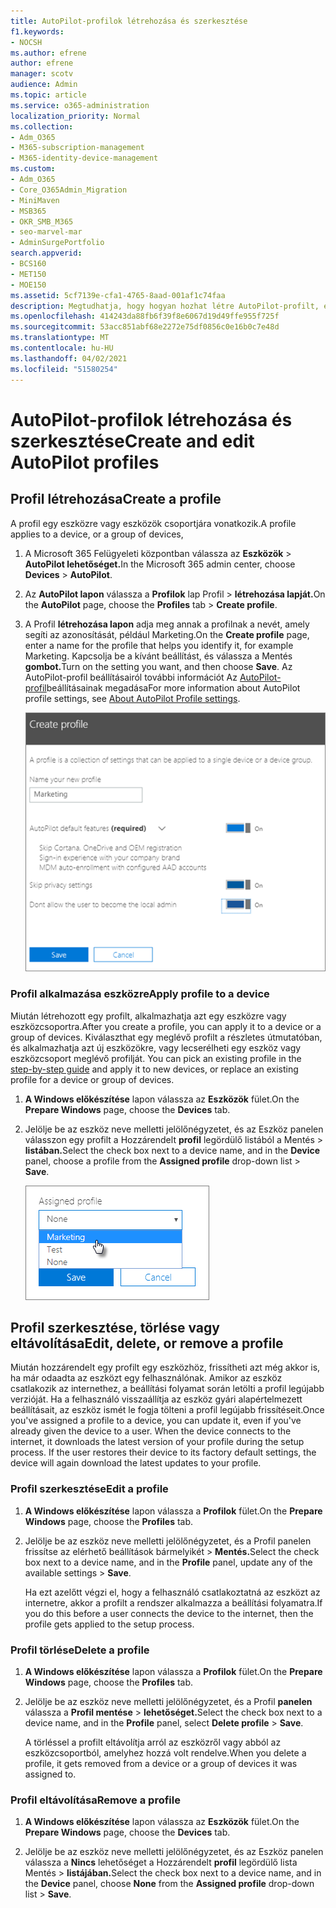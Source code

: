 ```yaml
---
title: AutoPilot-profilok létrehozása és szerkesztése
f1.keywords:
- NOCSH
ms.author: efrene
author: efrene
manager: scotv
audience: Admin
ms.topic: article
ms.service: o365-administration
localization_priority: Normal
ms.collection:
- Adm_O365
- M365-subscription-management
- M365-identity-device-management
ms.custom:
- Adm_O365
- Core_O365Admin_Migration
- MiniMaven
- MSB365
- OKR_SMB_M365
- seo-marvel-mar
- AdminSurgePortfolio
search.appverid:
- BCS160
- MET150
- MOE150
ms.assetid: 5cf7139e-cfa1-4765-8aad-001af1c74faa
description: Megtudhatja, hogy hogyan hozhat létre AutoPilot-profilt, és alkalmazhatja azt egy eszközre, valamint szerkesztheti vagy törölheti a profilt, illetve távolíthat el egy profilt az eszközről.
ms.openlocfilehash: 414243da88fb6f39f8e6067d19d49ffe955f725f
ms.sourcegitcommit: 53acc851abf68e2272e75df0856c0e16b0c7e48d
ms.translationtype: MT
ms.contentlocale: hu-HU
ms.lasthandoff: 04/02/2021
ms.locfileid: "51580254"
---
```

# <a name="create-and-edit-autopilot-profiles"></a><span data-ttu-id="e77e3-103">AutoPilot-profilok létrehozása és szerkesztése</span><span class="sxs-lookup"><span data-stu-id="e77e3-103">Create and edit AutoPilot profiles</span></span>

## <a name="create-a-profile"></a><span data-ttu-id="e77e3-104">Profil létrehozása</span><span class="sxs-lookup"><span data-stu-id="e77e3-104">Create a profile</span></span>

<span data-ttu-id="e77e3-105">A profil egy eszközre vagy eszközök csoportjára vonatkozik.</span><span class="sxs-lookup"><span data-stu-id="e77e3-105">A profile applies to a device, or a group of devices,</span></span>
  
1. <span data-ttu-id="e77e3-106">A Microsoft 365 Felügyeleti központban válassza az **Eszközök** \> **AutoPilot lehetőséget.**</span><span class="sxs-lookup"><span data-stu-id="e77e3-106">In the Microsoft 365 admin center, choose **Devices** \> **AutoPilot**.</span></span>
  
2. <span data-ttu-id="e77e3-107">Az **AutoPilot lapon** válassza a **Profilok** lap Profil \> **létrehozása lapját.**</span><span class="sxs-lookup"><span data-stu-id="e77e3-107">On the **AutoPilot** page, choose the **Profiles** tab \> **Create profile**.</span></span>
    
3. <span data-ttu-id="e77e3-108">A Profil **létrehozása lapon** adja meg annak a profilnak a nevét, amely segíti az azonosítását, például Marketing.</span><span class="sxs-lookup"><span data-stu-id="e77e3-108">On the **Create profile** page, enter a name for the profile that helps you identify it, for example Marketing.</span></span> <span data-ttu-id="e77e3-109">Kapcsolja be a kívánt beállítást, és válassza a Mentés **gombot.**</span><span class="sxs-lookup"><span data-stu-id="e77e3-109">Turn on the setting you want, and then choose **Save**.</span></span> <span data-ttu-id="e77e3-110">Az AutoPilot-profil beállításairól további információt Az [AutoPilot-profil](autopilot-profile-settings.md)beállításainak megadása</span><span class="sxs-lookup"><span data-stu-id="e77e3-110">For more information about AutoPilot profile settings, see [About AutoPilot Profile settings](autopilot-profile-settings.md).</span></span>
    
    ![Enter name and turn on settings in the Create profile panel.](../media/63b5a00d-6a5d-48d0-9557-e7531e80702a.png)
  
### <a name="apply-profile-to-a-device"></a><span data-ttu-id="e77e3-112">Profil alkalmazása eszközre</span><span class="sxs-lookup"><span data-stu-id="e77e3-112">Apply profile to a device</span></span>

<span data-ttu-id="e77e3-113">Miután létrehozott egy profilt, alkalmazhatja azt egy eszközre vagy eszközcsoportra.</span><span class="sxs-lookup"><span data-stu-id="e77e3-113">After you create a profile, you can apply it to a device or a group of devices.</span></span> <span data-ttu-id="e77e3-114">Kiválaszthat egy meglévő profilt a részletes útmutatóban, és alkalmazhatja azt új eszközökre, vagy lecserélheti egy eszköz vagy eszközcsoport meglévő profilját. [](add-autopilot-devices-and-profile.md)</span><span class="sxs-lookup"><span data-stu-id="e77e3-114">You can pick an existing profile in the [step-by-step guide](add-autopilot-devices-and-profile.md) and apply it to new devices, or replace an existing profile for a device or group of devices.</span></span> 
  
1. <span data-ttu-id="e77e3-115">**A Windows előkészítése** lapon válassza az **Eszközök** fület.</span><span class="sxs-lookup"><span data-stu-id="e77e3-115">On the **Prepare Windows** page, choose the **Devices** tab.</span></span> 
    
2. <span data-ttu-id="e77e3-116">Jelölje be az eszköz neve melletti jelölőnégyzetet, és az Eszköz panelen válasszon egy profilt a Hozzárendelt **profil** legördülő listából a Mentés  \> **listában.**</span><span class="sxs-lookup"><span data-stu-id="e77e3-116">Select the check box next to a device name, and in the **Device** panel, choose a profile from the **Assigned profile** drop-down list \> **Save**.</span></span>
    
    ![In the Device panel, select an Assigned profile to apply it.](../media/ed0ce33f-9241-4403-a5de-2dddffdc6fb9.png)
  
## <a name="edit-delete-or-remove-a-profile"></a><span data-ttu-id="e77e3-118">Profil szerkesztése, törlése vagy eltávolítása</span><span class="sxs-lookup"><span data-stu-id="e77e3-118">Edit, delete, or remove a profile</span></span>

<span data-ttu-id="e77e3-p103">Miután hozzárendelt egy profilt egy eszközhöz, frissítheti azt még akkor is, ha már odaadta az eszközt egy felhasználónak. Amikor az eszköz csatlakozik az internethez, a beállítási folyamat során letölti a profil legújabb verzióját. Ha a felhasználó visszaállítja az eszköz gyári alapértelmezett beállításait, az eszköz ismét le fogja tölteni a profil legújabb frissítéseit.</span><span class="sxs-lookup"><span data-stu-id="e77e3-p103">Once you've assigned a profile to a device, you can update it, even if you've already given the device to a user. When the device connects to the internet, it downloads the latest version of your profile during the setup process. If the user restores their device to its factory default settings, the device will again download the latest updates to your profile.</span></span> 
  
### <a name="edit-a-profile"></a><span data-ttu-id="e77e3-122">Profil szerkesztése</span><span class="sxs-lookup"><span data-stu-id="e77e3-122">Edit a profile</span></span>

1. <span data-ttu-id="e77e3-123">**A Windows előkészítése** lapon válassza a **Profilok** fület.</span><span class="sxs-lookup"><span data-stu-id="e77e3-123">On the **Prepare Windows** page, choose the **Profiles** tab.</span></span> 
    
2. <span data-ttu-id="e77e3-124">Jelölje be az eszköz neve melletti jelölőnégyzetet, és a Profil panelen frissítse az elérhető beállítások bármelyikét  \> **Mentés.**</span><span class="sxs-lookup"><span data-stu-id="e77e3-124">Select the check box next to a device name, and in the **Profile** panel, update any of the available settings \> **Save**.</span></span>
    
    <span data-ttu-id="e77e3-125">Ha ezt azelőtt végzi el, hogy a felhasználó csatlakoztatná az eszközt az internetre, akkor a profilt a rendszer alkalmazza a beállítási folyamatra.</span><span class="sxs-lookup"><span data-stu-id="e77e3-125">If you do this before a user connects the device to the internet, then the profile gets applied to the setup process.</span></span>
    
### <a name="delete-a-profile"></a><span data-ttu-id="e77e3-126">Profil törlése</span><span class="sxs-lookup"><span data-stu-id="e77e3-126">Delete a profile</span></span>

1. <span data-ttu-id="e77e3-127">**A Windows előkészítése** lapon válassza a **Profilok** fület.</span><span class="sxs-lookup"><span data-stu-id="e77e3-127">On the **Prepare Windows** page, choose the **Profiles** tab.</span></span> 
    
2. <span data-ttu-id="e77e3-128">Jelölje be az eszköz neve melletti jelölőnégyzetet, és a Profil **panelen** válassza a **Profil mentése** \> **lehetőséget.**</span><span class="sxs-lookup"><span data-stu-id="e77e3-128">Select the check box next to a device name, and in the **Profile** panel, select **Delete profile** \> **Save**.</span></span>
    
    <span data-ttu-id="e77e3-129">A törléssel a profilt eltávolítja arról az eszközről vagy abból az eszközcsoportból, amelyhez hozzá volt rendelve.</span><span class="sxs-lookup"><span data-stu-id="e77e3-129">When you delete a profile, it gets removed from a device or a group of devices it was assigned to.</span></span>
    
### <a name="remove-a-profile"></a><span data-ttu-id="e77e3-130">Profil eltávolítása</span><span class="sxs-lookup"><span data-stu-id="e77e3-130">Remove a profile</span></span>

1. <span data-ttu-id="e77e3-131">**A Windows előkészítése** lapon válassza az **Eszközök** fület.</span><span class="sxs-lookup"><span data-stu-id="e77e3-131">On the **Prepare Windows** page, choose the **Devices** tab.</span></span> 
    
2. <span data-ttu-id="e77e3-132">Jelölje be az eszköz neve melletti jelölőnégyzetet, és az Eszköz panelen válassza a **Nincs** lehetőséget a Hozzárendelt **profil** legördülő lista Mentés  \> **listájában.**</span><span class="sxs-lookup"><span data-stu-id="e77e3-132">Select the check box next to a device name, and in the **Device** panel, choose **None** from the **Assigned profile** drop-down list \> **Save**.</span></span>
    
